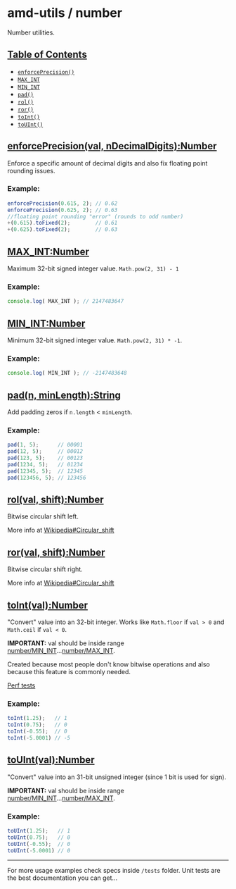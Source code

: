 # amd-utils / number #

Number utilities.

## <a href="#toc" name="toc">Table of Contents</a>

 - [`enforcePrecision()`](#enforcePrecision)
 - [`MAX_INT`](#MAX_INT)
 - [`MIN_INT`](#MIN_INT)
 - [`pad()`](#pad)
 - [`rol()`](#rol)
 - [`ror()`](#ror)
 - [`toInt()`](#toInt)
 - [`toUInt()`](#toUInt)



## <a href="#enforcePrecision" name="enforcePrecision">enforcePrecision(val, nDecimalDigits):Number</a>

Enforce a specific amount of decimal digits and also fix floating point
rounding issues.

### Example:

```js
enforcePrecision(0.615, 2); // 0.62
enforcePrecision(0.625, 2); // 0.63
//floating point rounding "error" (rounds to odd number)
+(0.615).toFixed(2);        // 0.61
+(0.625).toFixed(2);        // 0.63
```



## <a href="#MAX_INT" name="MAX_INT">MAX_INT:Number</a>

Maximum 32-bit signed integer value. `Math.pow(2, 31) - 1`

### Example:

```js
console.log( MAX_INT ); // 2147483647
```


## <a href="#MIN_INT" name="MIN_INT">MIN_INT:Number</a>

Minimum 32-bit signed integer value. `Math.pow(2, 31) * -1`.

### Example:

```js
console.log( MIN_INT ); // -2147483648
```


## <a href="#pad" name="pad">pad(n, minLength):String</a>

Add padding zeros if `n.length` < `minLength`.

### Example:

```js
pad(1, 5);      // 00001
pad(12, 5);     // 00012
pad(123, 5);    // 00123
pad(1234, 5);   // 01234
pad(12345, 5);  // 12345
pad(123456, 5); // 123456
```



## <a href="#rol" name="rol">rol(val, shift):Number</a>

Bitwise circular shift left.

More info at [Wikipedia#Circular_shift](http://en.wikipedia.org/wiki/Circular_shift)



## <a href="#ror" name="ror">ror(val, shift):Number</a>

Bitwise circular shift right.

More info at [Wikipedia#Circular_shift](http://en.wikipedia.org/wiki/Circular_shift)



## <a href="#toInt" name="toInt">toInt(val):Number</a>

"Convert" value into an 32-bit integer.  Works like `Math.floor` if `val > 0` and
`Math.ceil` if `val < 0`.

**IMPORTANT:** val should be inside range
[number/MIN_INT](#MIN_INT)...[number/MAX_INT](#MAX_INT).

Created because most people don't know bitwise operations and also because this
feature is commonly needed.

[Perf tests](http://jsperf.com/vs-vs-parseint-bitwise-operators/7)

### Example:

```js
toInt(1.25);   // 1
toInt(0.75);   // 0
toInt(-0.55);  // 0
toInt(-5.0001) // -5
```


## <a href="#toUInt" name="toUInt">toUInt(val):Number</a>

"Convert" value into an 31-bit unsigned integer (since 1 bit is used for sign).

**IMPORTANT:** val should be inside range
[number/MIN_INT](#MIN_INT)...[number/MAX_INT](#MAX_INT).

### Example:

```js
toUInt(1.25);   // 1
toUInt(0.75);   // 0
toUInt(-0.55);  // 0
toUInt(-5.0001) // 0
```


-------------------------------------------------------------------------------

For more usage examples check specs inside `/tests` folder. Unit tests are the
best documentation you can get...

